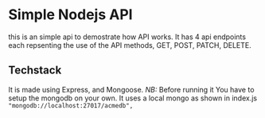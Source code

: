 # Simple Nodejs API

this is an simple api to demostrate how API works. It has 4 api endpoints each repsenting the use of the API methods, GET, POST, PATCH, DELETE.

## Techstack

It is made using Express, and Mongoose.
_NB:_ Before running it You have to setup the mongodb on your own. It uses a local mongo as shown in index.js
`"mongodb://localhost:27017/acmedb",`
